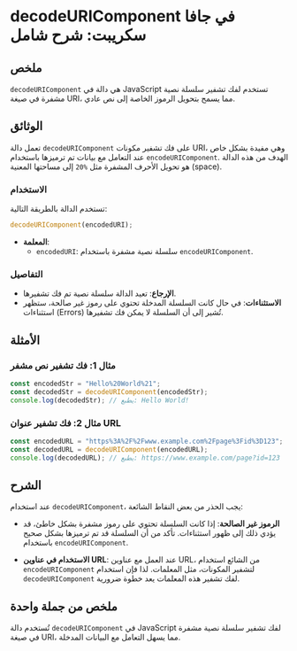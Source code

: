 <!--
Meta Description: # decodeURIComponent في جافا سكريبت: شرح شامل ## ملخص `decodeURIComponent` هي دالة في JavaScript تستخدم لفك تشفير سلسلة نصية مشفرة في صيغة URI، مما يس...
Meta Keywords: decodeuricomponent, تشفير, javascript, سلسلة, نصية
-->

# decodeURIComponent في جافا سكريبت: شرح شامل

## ملخص
`decodeURIComponent` هي دالة في JavaScript تستخدم لفك تشفير سلسلة نصية مشفرة في صيغة URI، مما يسمح بتحويل الرموز الخاصة إلى نص عادي.

## الوثائق
تعمل دالة `decodeURIComponent` على فك تشفير مكونات URI، وهي مفيدة بشكل خاص عند التعامل مع بيانات تم ترميزها باستخدام `encodeURIComponent`. الهدف من هذه الدالة هو تحويل الأحرف المشفرة مثل `%20` إلى مساحتها المعنية (space).

### الاستخدام
تستخدم الدالة بالطريقة التالية:

```javascript
decodeURIComponent(encodedURI);
```

- **المعلمة**: 
  - `encodedURI`: سلسلة نصية مشفرة باستخدام `encodeURIComponent`.

### التفاصيل
- **الإرجاع**: تعيد الدالة سلسلة نصية تم فك تشفيرها.
- **الاستثناءات**: في حال كانت السلسلة المدخلة تحتوي على رموز غير صالحة، ستظهر استثناءات (Errors) تُشير إلى أن السلسلة لا يمكن فك تشفيرها.

## الأمثلة

### مثال 1: فك تشفير نص مشفر
```javascript
const encodedStr = "Hello%20World%21";
const decodedStr = decodeURIComponent(encodedStr);
console.log(decodedStr); // يطبع: Hello World!
```

### مثال 2: فك تشفير عنوان URL
```javascript
const encodedURL = "https%3A%2F%2Fwww.example.com%2Fpage%3Fid%3D123";
const decodedURL = decodeURIComponent(encodedURL);
console.log(decodedURL); // يطبع: https://www.example.com/page?id=123
```

## الشرح
عند استخدام `decodeURIComponent`، يجب الحذر من بعض النقاط الشائعة:

- **الرموز غير الصالحة**: إذا كانت السلسلة تحتوي على رموز مشفرة بشكل خاطئ، قد يؤدي ذلك إلى ظهور استثناءات. تأكد من أن السلسلة قد تم ترميزها بشكل صحيح باستخدام `encodeURIComponent`.

- **الاستخدام في عناوين URL**: عند العمل مع عناوين URL، من الشائع استخدام `encodeURIComponent` لتشفير المكونات، مثل المعلمات. لذا فإن استخدام `decodeURIComponent` لفك تشفير هذه المعلمات يعد خطوة ضرورية.

## ملخص من جملة واحدة
تُستخدم دالة `decodeURIComponent` في JavaScript لفك تشفير سلسلة نصية مشفرة في صيغة URI، مما يسهل التعامل مع البيانات المدخلة.